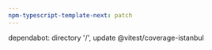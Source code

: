```yaml
---
npm-typescript-template-next: patch
---
```


dependabot: directory '/', update @vitest/coverage-istanbul

